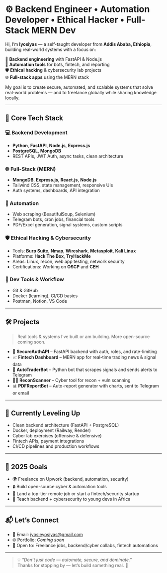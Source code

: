 # ⚙️ Backend Engineer • Automation Developer • Ethical Hacker • Full-Stack MERN Dev

Hi, I’m **Iyosiyas** — a self-taught developer from **Addis Ababa, Ethiopia**, building real-world systems with a focus on:

🔧 **Backend engineering** with FastAPI & Node.js  
🤖 **Automation tools** for bots, fintech, and reporting  
🛡 **Ethical hacking** & cybersecurity lab projects  
🌐 **Full-stack apps** using the MERN stack

My goal is to create secure, automated, and scalable systems that solve real-world problems — and to freelance globally while sharing knowledge locally.

---

## 🧠 Core Tech Stack

### 💻 Backend Development  
- **Python**, **FastAPI**, **Node.js**, **Express.js**  
- **PostgreSQL**, **MongoDB**  
- REST APIs, JWT Auth, async tasks, clean architecture  

### 🌐 Full-Stack (MERN)  
- **MongoDB**, **Express.js**, **React.js**, **Node.js**  
- Tailwind CSS, state management, responsive UIs  
- Auth systems, dashboards, API integration  

### 🤖 Automation  
- Web scraping (BeautifulSoup, Selenium)  
- Telegram bots, cron jobs, financial tools  
- PDF/Excel generation, signal systems, custom scripts  

### 🛡 Ethical Hacking & Cybersecurity  
- Tools: **Burp Suite**, **Nmap**, **Wireshark**, **Metasploit**, **Kali Linux**  
- Platforms: **Hack The Box**, **TryHackMe**  
- Areas: Linux, recon, web app testing, network security  
- Certifications: Working on **OSCP** and **CEH**  

### 🧰 Dev Tools & Workflow  
- Git & GitHub  
- Docker (learning), CI/CD basics  
- Postman, Notion, VS Code  

---

## 🛠 Projects

> Real tools & systems I’ve built or am building. More open-source coming soon.

- 🔐 **SecureAuthAPI** – FastAPI backend with auth, roles, and rate-limiting  
- 📈 **Fintech Dashboard** – MERN app for real-time trading news & signal data  
- 🤖 **AutoTraderBot** – Python bot that scrapes signals and sends alerts to Telegram  
- 🕵️‍♂️ **ReconScanner** – Cyber tool for recon + vuln scanning  
- 📊 **PDFReportBot** – Auto-report generator with charts, sent to Telegram or email  

---

## 🌱 Currently Leveling Up

- Clean backend architecture (FastAPI + PostgreSQL)  
- Docker, deployment (Railway, Render)  
- Cyber lab exercises (offensive & defensive)  
- Fintech APIs, payment integrations  
- CI/CD pipelines and production workflows  

---

## 🎯 2025 Goals

- 🌍 Freelance on Upwork (backend, automation, security)  
- 🔒 Build open-source cyber & automation tools  
- 💼 Land a top-tier remote job or start a fintech/security startup  
- 📢 Teach backend + cybersecurity to young devs in Africa  

---

## 📬 Let’s Connect

- 📧 Email: [iyosieyosiyas@gmail.com](mailto:iyosieyosiyas@gmail.com)  
- 🌐 Portfolio: *Coming soon*  
- 💬 Open to: Freelance jobs, backend/cyber collabs, fintech automations  

---

> 💡 *“Don’t just code — automate, secure, and dominate.”*  
Thanks for stopping by — let’s build something real. 🚀
